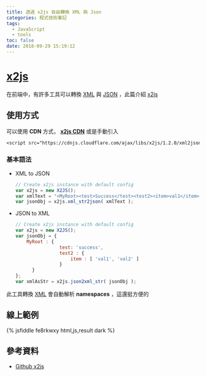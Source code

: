 ```yaml
---
title: 透過 x2js 自由轉換 XML 與 Json
categories: 程式技術筆記
tags:
  - JavaScript
  - tools
toc: false
date: 2018-09-29 15:19:12
---
```


# [x2js][1]

在前端中，有許多工具可以轉換 [XML][2] 與 [JSON][3] ，此篇介紹 [x2js][1]<!-- more -->

## 使用方式

可以使用 **CDN** 方式， [**x2js CDN**](https://cdnjs.com/libraries/x2js) 或是手動引入

``` txt
<script src="https://cdnjs.cloudflare.com/ajax/libs/x2js/1.2.0/xml2json.min.js" integrity="sha256-RbFvov4fXA9DW/RzOAcIC0ZHIDmghGdsoug5slJHMMI=" crossorigin="anonymous"></script>
```

### 基本語法

- XML to JSON

  ``` js
  // Create x2js instance with default config
  var x2js = new X2JS();
  var xmlText = "<MyRoot><test>Success</test><test2><item>val1</item><item>val2</item></test2></MyRoot>";
  var jsonObj = x2js.xml_str2json( xmlText );
  ```

- JSON to XML

  ``` js
  // Create x2js instance with default config
  var x2js = new X2JS();
  var jsonObj = { 
      MyRoot : {
                  test: 'success',
                  test2 : { 
                      item : [ 'val1', 'val2' ]
                  }
        }
  };
  var xmlAsStr = x2js.json2xml_str( jsonObj );
  ```

此工具轉換 [XML][2] 會自動解析 **namespaces** ，這還挺方便的

## 線上範例

{% jsfiddle fe8rkwxy html,js,result dark %}

## 參考資料

- [Github x2js][1]

[1]: https://github.com/abdmob/x2js
[2]: https://zh.wikipedia.org/zh-tw/XML
[3]: https://zh.wikipedia.org/wiki/JSON
[4]: https://github.com/x2js/x2js